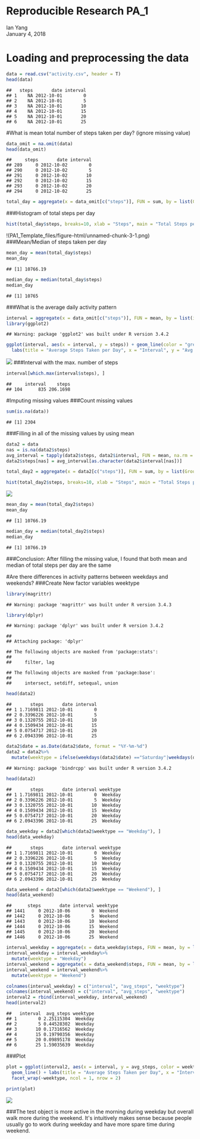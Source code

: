 # Reproducible Research PA_1
Ian Yang  
January 4, 2018  



# Loading and preprocessing the data

```r
data = read.csv("activity.csv", header = T)
head(data)
```

```
##   steps       date interval
## 1    NA 2012-10-01        0
## 2    NA 2012-10-01        5
## 3    NA 2012-10-01       10
## 4    NA 2012-10-01       15
## 5    NA 2012-10-01       20
## 6    NA 2012-10-01       25
```

#What is mean total number of steps taken per day? (ignore missing value)

```r
data_omit = na.omit(data)
head(data_omit)
```

```
##     steps       date interval
## 289     0 2012-10-02        0
## 290     0 2012-10-02        5
## 291     0 2012-10-02       10
## 292     0 2012-10-02       15
## 293     0 2012-10-02       20
## 294     0 2012-10-02       25
```

```r
total_day = aggregate(x = data_omit[c("steps")], FUN = sum, by = list(Group.date = data_omit$date))
```
###Histogram of total steps per day

```r
hist(total_day$steps, breaks=10, xlab = "Steps", main = "Total Steps per Day", xlim = c(0,25000))
```

!(PA1_Template_files/figure-html/unnamed-chunk-3-1.png)<!-- -->
###Mean/Median of steps taken per day

```r
mean_day = mean(total_day$steps)
mean_day
```

```
## [1] 10766.19
```

```r
median_day = median(total_day$steps)
median_day
```

```
## [1] 10765
```
###What is the average daily activity pattern


```r
interval = aggregate(x = data_omit[c("steps")], FUN = mean, by = list(interval = data_omit$interval))
library(ggplot2)
```

```
## Warning: package 'ggplot2' was built under R version 3.4.2
```

```r
ggplot(interval, aes(x = interval, y = steps)) + geom_line(color = "green", size = 1) +
  labs(title = "Average Steps Taken per Day", x = "Interval", y = "Avg. Steps per day")
```

![](PA1_Template_files/figure-html/unnamed-chunk-5-1.png)<!-- -->
###Interval with the max. number of steps

```r
interval[which.max(interval$steps), ]
```

```
##     interval    steps
## 104      835 206.1698
```


#Imputing missing values
###Count missing values

```r
sum(is.na(data))
```

```
## [1] 2304
```
###Filling in all of the missing values by using mean

```r
data2 = data
nas = is.na(data2$steps)
avg_interval = tapply(data2$steps, data2$interval, FUN = mean, na.rm = TRUE, simplify = TRUE)
data2$steps[nas] = avg_interval[as.character(data2$interval[nas])]

total_day2 = aggregate(x = data2[c("steps")], FUN = sum, by = list(Group.date = data2$date))

hist(total_day2$steps, breaks=10, xlab = "Steps", main = "Total Steps per Day", xlim = c(0,25000))
```

![](PA1_Template_files/figure-html/unnamed-chunk-8-1.png)<!-- -->

```r
mean_day = mean(total_day2$steps)
mean_day
```

```
## [1] 10766.19
```

```r
median_day = median(total_day2$steps)
median_day
```

```
## [1] 10766.19
```
###Conclusion: After filling the missing value, I found that both mean and median of total steps per day are the same

#Are there differences in activity patterns between weekdays and weekends?
###Create New factor variables weektype

```r
library(magrittr)
```

```
## Warning: package 'magrittr' was built under R version 3.4.3
```

```r
library(dplyr)
```

```
## Warning: package 'dplyr' was built under R version 3.4.2
```

```
## 
## Attaching package: 'dplyr'
```

```
## The following objects are masked from 'package:stats':
## 
##     filter, lag
```

```
## The following objects are masked from 'package:base':
## 
##     intersect, setdiff, setequal, union
```

```r
head(data2)
```

```
##       steps       date interval
## 1 1.7169811 2012-10-01        0
## 2 0.3396226 2012-10-01        5
## 3 0.1320755 2012-10-01       10
## 4 0.1509434 2012-10-01       15
## 5 0.0754717 2012-10-01       20
## 6 2.0943396 2012-10-01       25
```

```r
data2$date = as.Date(data2$date, format = "%Y-%m-%d")
data2 = data2%>%
  mutate(weektype = ifelse(weekdays(data2$date) =="Saturday"|weekdays(data2$date) =="Sunday", "Weekend", "Weekday"))
```

```
## Warning: package 'bindrcpp' was built under R version 3.4.2
```

```r
head(data2)
```

```
##       steps       date interval weektype
## 1 1.7169811 2012-10-01        0  Weekday
## 2 0.3396226 2012-10-01        5  Weekday
## 3 0.1320755 2012-10-01       10  Weekday
## 4 0.1509434 2012-10-01       15  Weekday
## 5 0.0754717 2012-10-01       20  Weekday
## 6 2.0943396 2012-10-01       25  Weekday
```

```r
data_weekday = data2[which(data2$weektype == "Weekday"), ]
head(data_weekday)
```

```
##       steps       date interval weektype
## 1 1.7169811 2012-10-01        0  Weekday
## 2 0.3396226 2012-10-01        5  Weekday
## 3 0.1320755 2012-10-01       10  Weekday
## 4 0.1509434 2012-10-01       15  Weekday
## 5 0.0754717 2012-10-01       20  Weekday
## 6 2.0943396 2012-10-01       25  Weekday
```

```r
data_weekend = data2[which(data2$weektype == "Weekend"), ]
head(data_weekend)
```

```
##      steps       date interval weektype
## 1441     0 2012-10-06        0  Weekend
## 1442     0 2012-10-06        5  Weekend
## 1443     0 2012-10-06       10  Weekend
## 1444     0 2012-10-06       15  Weekend
## 1445     0 2012-10-06       20  Weekend
## 1446     0 2012-10-06       25  Weekend
```

```r
interval_weekday = aggregate(x = data_weekday$steps, FUN = mean, by = list(interval = data_weekday$interval))
interval_weekday = interval_weekday%>%
  mutate(weektype = "Weekday")
interval_weekend = aggregate(x = data_weekend$steps, FUN = mean, by = list(interval = data_weekend$interval))
interval_weekend = interval_weekend%>%
  mutate(weektype = "Weekend")

colnames(interval_weekday) = c("interval", "avg_steps", "weektype")
colnames(interval_weekend) = c("interval", "avg_steps", "weektype")
interval2 = rbind(interval_weekday, interval_weekend)
head(interval2)
```

```
##   interval  avg_steps weektype
## 1        0 2.25115304  Weekday
## 2        5 0.44528302  Weekday
## 3       10 0.17316562  Weekday
## 4       15 0.19790356  Weekday
## 5       20 0.09895178  Weekday
## 6       25 1.59035639  Weekday
```
###Plot

```r
plot = ggplot(interval2, aes(x = interval, y = avg_steps, color = weektype)) + 
  geom_line() + labs(title = "Average Steps Taken per Day", x = "Interval", y = "Avg. Steps per day") +
  facet_wrap(~weektype, ncol = 1, nrow = 2)

print(plot)
```

![](PA1_Template_files/figure-html/unnamed-chunk-10-1.png)<!-- -->

###The test object is more active in the morning during weekday but overall walk more during the weekend. It's intuitively makes sense because people usually go to work during weekday and have more spare time during weekend.

